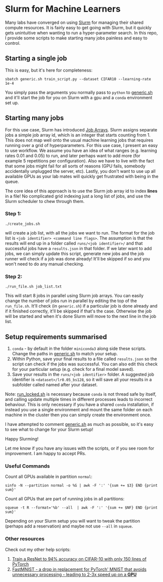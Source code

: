 # Slurm for Machine Learners

Many labs have converged on using [Slurm](https://slurm.schedmd.com/documentation.html) for managing their shared compute resources.
It is fairly easy to get going with Slurm, but it quickly gets unintuitive when wanting to run a hyper-parameter search.
In this repo, I provide some scripts to make starting many jobs painless and easy to control.

## Starting a single job

This is easy, but it's here for completeness:

```
sbatch generic.sh train_script.py --dataset CIFAR10 --learning-rate 1e-4
```

You simply pass the arguments you normally pass to `python` to [generic.sh](generic.sh) and it'll start the job for you on Slurm with a gpu and a `conda` environment set up.

## Starting many jobs

For this use case, Slurm has introduced [Job Arrays](https://slurm.schedmd.com/job_array.html).
Slurm assigns separate jobs a simple job array id, which is an integer that starts counting from 1.
This does not map well onto the usual machine learning jobs that requires running over a grid of hyperparameters.
For this use case, I present an easy to use workflow.
We assume you have an idea of what ranges (e.g. learning rates 0.01 and 0.05) to run, and later perhaps want to add more (for example 5 repetitions per configuration).
Also we have to live with the fact that some jobs might fail for all sorts of reasons (GPU fails, somebody accidentally unplugged the server, etc).
Lastly, you don't want to use up all available GPUs as your lab mates will quickly get frustrated with being in the queue.

The core idea of this approach is to use the Slurm job array id to index **lines** in a file!
No complicated grid indexing just a long list of jobs, and use the Slurm scheduler to chew through them.

### Step 1:

```
./create_jobs.sh
```

will create a job list, with all the jobs we want to run.
The format for the job list is `<job identifier> <command line flags>`.
The assumption is that the results will end up in a folder called `runs/<job identifier>/` and that successful jobs have a `results.json` in that folder.
If we later want to add jobs, we can simply update this script, generate new jobs and the job runner will check if a job was done already!
It'll be skipped if so and you won't need to do any manual checking.

### Step 2:

```
./run_file.sh job_list.txt
```

This will start 8 jobs in parallel using Slurm job arrays.
You can easily change the number of jobs run in parallel by editing the top of the `run_file.sh`.
It'll check (in `generic.sh`) if a particular job is done already and if it finished correctly, it'll be skipped if that's the case.
Otherwise the job will be started and when it's done Slurm will move to the next line in the job list.

## Setup requirements summarised

1. `conda` - by default in the folder `miniconda3` along side these scripts. Change the paths in [generic.sh](generic.sh) to match your setup.
2. Within Python, save your final results to a file called `results.json` so the script can check if the jobs was successful. You can also edit this check for your particular setup (e.g. check for a final model saved).
3. Save your results in the `runs/<job identifier>` folder. A suggested job identifier is `<dataset>/lr0.05_bs128`, so it will save all your results in a subfolder called named after your dataset.

Note: [run\_locked.sh](run_locked.sh) is necessary because `conda` is not thread safe by itself, and calling update multiple times in different processes leads to incorrect behaviour.
This is only necessary if you have a shared `conda` installation, if instead you use a single environment and mount the same folder on each machine in the cluster then you can simply create the environment once.

I have attempted to comment [generic.sh](generic.sh) as much as possible, so it's easy to see what to change for your Slurm setup!

Happy Slurming!

Let me know if you have any issues with the scripts, or if you see room for improvement. I am happy to accept PRs.

### Useful Commands

Count all GPUs available in partition `normal`:
```
sinfo -N --partition normal -o %G | awk -F ':' '{sum += $3} END {print sum}'
```

Count all GPUs that are part of running jobs in all partitions:
```
squeue -t R --format='%b' --all  | awk -F ':' '{sum += $NF} END {print sum}'
```

Depending on your Slurm setup you will want to tweak the partition (perhaps add a reservation) and maybe not use `--all` in `squeue`.


### Other resources

Check out my other help scripts:
1. [Train a ResNet to 94% accuracy on CIFAR-10 with only 150 lines of PyTorch](https://gist.github.com/y0ast/d91d09565462125a1eb75acc65da1469)
2. [FastMNIST - a drop in replacement for PyTorch' MNIST that avoids unnecessary processing - leading to 2-3x speed up on a **GPU**](https://gist.github.com/y0ast/f69966e308e549f013a92dc66debeeb4)
